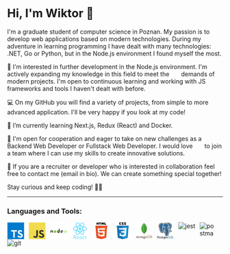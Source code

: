 <h1 style="font-size:27px">Hi, I'm Wiktor 👋</h1>

I'm a graduate student of computer science in Poznan. My passion is to develop web applications based on modern technologies. During my adventure in learning programming I have dealt with many technologies: .NET, Go or Python, but in the Node.js environment I found myself the most. <br>

🚀 I'm interested in further development in the Node.js environment. I'm actively expanding my knowledge in this field to meet the &nbsp;&nbsp;&nbsp;&nbsp;&nbsp;&nbsp;demands of modern projects. I'm open to continuous learning and working with JS frameworks and tools I haven't dealt with before.

💻 On my GitHub you will find a variety of projects, from simple to more advanced application. I'll be very happy if you look at my code!

🌱 I’m currently learning Next.js, Redux (React) and Docker.

🤝 I'm open for cooperation and eager to take on new challenges as a Backend Web Developer or Fullstack Web Developer. I would love &nbsp;&nbsp;&nbsp;&nbsp;&nbsp;&nbsp;to join a team where I can use my skills to create innovative solutions.

💬 If you are a recruiter or developer who is interested in collaboration feel free to contact me (email in bio). We can create something special together! <br>

Stay curious and keep coding! 👨‍💻

--- 

<h3 align="left">Languages and Tools:</h3>
<img align="left" src="https://raw.githubusercontent.com/devicons/devicon/master/icons/typescript/typescript-original.svg" alt="typescript" width="40" height="40" style="padding-right:10px;"/>
<img align="left" src="https://raw.githubusercontent.com/devicons/devicon/master/icons/javascript/javascript-original.svg" alt="javascript" width="40" height="40" style="padding-right:10px;"/> 
<img align="left" src="https://raw.githubusercontent.com/devicons/devicon/master/icons/nodejs/nodejs-original-wordmark.svg" alt="nodejs" width="40" height="40" style="padding-right:10px;"/>  
<img align="left" src="https://raw.githubusercontent.com/devicons/devicon/master/icons/react/react-original-wordmark.svg" alt="react" width="40" height="40" style="padding-right:10px;"/>  
<img align="left" src="https://raw.githubusercontent.com/devicons/devicon/master/icons/html5/html5-original-wordmark.svg" alt="html5" width="40" height="40" style="padding-right:10px;"/> 
<img align="left" src="https://raw.githubusercontent.com/devicons/devicon/master/icons/css3/css3-original-wordmark.svg" alt="css3" width="40" height="40" style="padding-right:10px;"/>  
<img align="left" src="https://raw.githubusercontent.com/devicons/devicon/master/icons/mongodb/mongodb-original-wordmark.svg" alt="mongodb" width="40" height="40" style="padding-right:10px;"/>  
<img align="left" src="https://raw.githubusercontent.com/devicons/devicon/master/icons/postgresql/postgresql-original-wordmark.svg" alt="postgresql" width="40" height="40" style="padding-right:10px;"/> 
<img align="left" src="https://www.vectorlogo.zone/logos/jestjsio/jestjsio-icon.svg" alt="jest" width="40" height="40" style="padding-right:10px;"/>  
<img align="left" src="https://www.vectorlogo.zone/logos/getpostman/getpostman-icon.svg" alt="postman" width="40" height="40" style="padding-right:10px;"/>  
<img align="left" src="https://www.vectorlogo.zone/logos/git-scm/git-scm-icon.svg" alt="git" width="40" height="40" style="padding-right:10px;" style="padding-right:10px;"/>
